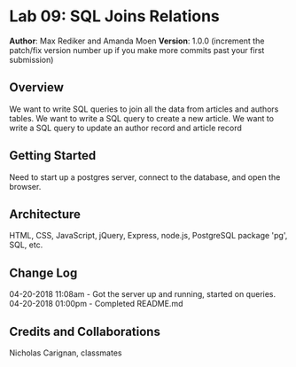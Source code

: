 # Lab 09: SQL Joins Relations

**Author**: Max Rediker and Amanda Moen
**Version**: 1.0.0 (increment the patch/fix version number up if you make more commits past your first submission)

## Overview
We want to write SQL queries to join all the data from articles and authors tables.
We want to write a SQL query to create a new article.
We want to write a SQL query to update an author record and article record

## Getting Started
Need to start up a postgres server, connect to the database, and open the browser.

## Architecture
HTML, CSS, JavaScript, jQuery, Express,  node.js, PostgreSQL package 'pg', SQL, etc.

## Change Log
04-20-2018 11:08am - Got the server up and running, started on queries.
04-20-2018 01:00pm - Completed README.md

## Credits and Collaborations
Nicholas Carignan, classmates